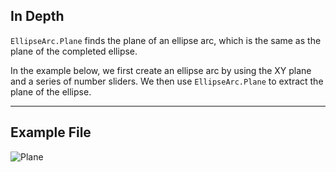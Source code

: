 ## In Depth
`EllipseArc.Plane` finds the plane of an ellipse arc, which is the same as the plane of the completed ellipse.

In the example below, we first create an ellipse arc by using the XY plane and a series of number sliders. We then use `EllipseArc.Plane` to extract the plane of the ellipse.

___
## Example File

![Plane](./Autodesk.DesignScript.Geometry.EllipseArc.Plane_img.jpg)

